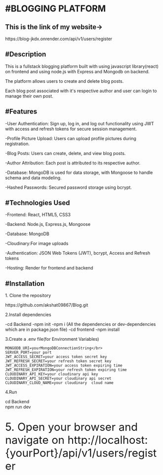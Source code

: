 <h1>#BLOGGING PLATFORM</h1>
<h2>This is the link of my website-></h2>
https://blog-jkdx.onrender.com/api/v1/users/register  

<h2>#Description</h2>
<p>This is a fullstack blogging platform built with using javascript library(react) on frontend and using node.js with Express and Mongodb on backend.</p>
<p>The platform allows users to create and delete blog posts.</p>
<p>Each blog post associated with it's respective author and user can login to manage their own post.</p>


<h2>#Features</h2>
<p>-User Authentication: Sign up, log in, and log out functionality using JWT with access and refresh tokens for secure session management.</p>
<p>-Profile Picture Upload: Users can upload profile pictures during registration.</p>
<p>-Blog Posts: Users can create, delete, and view blog posts.</p>
<p>-Author Attribution: Each post is attributed to its respective author.</p>
<p>-Database: MongoDB is used for data storage, with Mongoose to handle schema and data modeling.</p>
<p>-Hashed Passwords: Secured password storage using bcrypt.</p>


<h2>#Technologies Used</h2>

<p>-Frontend: React, HTML5, CSS3</p>
<p>-Backend: Node.js, Express.js, Mongoose</p>
<p>-Database: MongoDB</p>
<p>-Cloudinary:For image uploads</p>
<p>-Authentication: JSON Web Tokens (JWT), bcrypt, Access and Refresh tokens</p>
<p>-Hosting: Render for frontend and backend</p>


<h2>#Installation</h2>

<p>1. Clone the repository</p>
        https://github.com/akshat09867/Blog.git


<p>2.Install dependencies</p> 
        -cd Backend
        -npm init
        -npm i (All the dependencies or dev-dependencies which are in package.json file)
    -cd frontend
    -npm install 


<p>3.Create a .env file(for Environment Variables)</p>

    MONGODB_URI=yourMongoDBConnectionString</br>
    SERVER_PORT=your port
    JWT_ACCESS_SECRET=your access token secret key
    JWT_REFRESH_SECRET=your refresh token secret key
    JWT_ACCESS_EXPIRATION=your access token expiring time
    JWT_REFRESH_EXPIRATION=your refresh token expiring time
    CLOUDINARY_API_KEY=your cloudinary api key
    CLOUDINARY_API_SECRET=your cloudinary api secret
    CLOUDINARY_CLOUD_NAME=your cloudinary  cloud name


<p>4.Run </p>
    cd Backend</br>
    npm run dev

    
<p style="font-size:35px">5. Open your browser and navigate on http://localhost:{yourPort}/api/v1/users/register</p>







